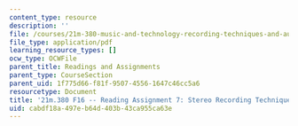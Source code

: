 ```yaml
---
content_type: resource
description: ''
file: /courses/21m-380-music-and-technology-recording-techniques-and-audio-production-fall-2016/cabdf18a497eb64d403b43ca955ca63e_MIT21M_380F16_assn_rd07.pdf
file_type: application/pdf
learning_resource_types: []
ocw_type: OCWFile
parent_title: Readings and Assignments
parent_type: CourseSection
parent_uid: 1f775d66-f81f-9507-4556-1647c46cc5a6
resourcetype: Document
title: '21m.380 F16 -- Reading Assignment 7: Stereo Recording Techniques'
uid: cabdf18a-497e-b64d-403b-43ca955ca63e
---
```

